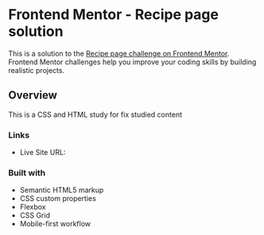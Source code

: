 # Frontend Mentor - Recipe page solution

This is a solution to the [Recipe page challenge on Frontend Mentor](https://www.frontendmentor.io/challenges/recipe-page-KiTsR8QQKm). Frontend Mentor challenges help you improve your coding skills by building realistic projects.

## Overview

This is a CSS and HTML study for fix studied content

### Links

- Live Site URL:

### Built with

- Semantic HTML5 markup
- CSS custom properties
- Flexbox
- CSS Grid
- Mobile-first workflow

